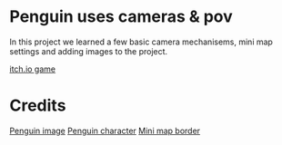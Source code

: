 # Penguin uses cameras & pov

In this project we learned a few basic camera mechanisems, mini map settings and adding images to the project.
 
[itch.io game](https://mayamichael.itch.io/penguin-uses-cameras-pov)

# Credits
[Penguin image](https://www.joyofanimals.com/where-do-penguins-live/)
[Penguin character](https://assetstore.unity.com/publishers/75710)
[Mini map border](https://assetstore.unity.com/publishers/29612)
